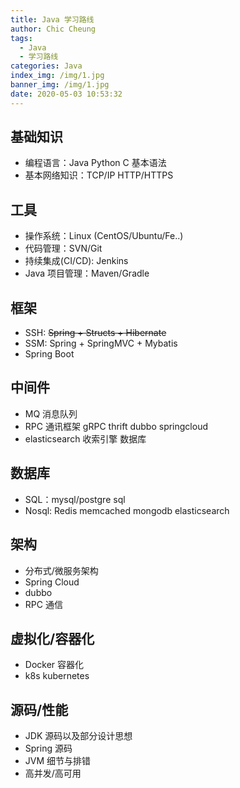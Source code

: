 ```yaml
---
title: Java 学习路线
author: Chic Cheung
tags:
  - Java
  - 学习路线
categories: Java
index_img: /img/1.jpg
banner_img: /img/1.jpg
date: 2020-05-03 10:53:32
---
```


## 基础知识
- 编程语言：Java Python C 基本语法
- 基本网络知识：TCP/IP HTTP/HTTPS



## 工具

- 操作系统：Linux (CentOS/Ubuntu/Fe..)
- 代码管理：SVN/Git
- 持续集成(CI/CD): Jenkins
- Java 项目管理：Maven/Gradle



## 框架

- SSH: ~~Spring + Structs + Hibernate~~
- SSM: Spring + SpringMVC + Mybatis
- Spring Boot



## 中间件

- MQ 消息队列
- RPC 通讯框架 gRPC thrift dubbo springcloud
- elasticsearch 收索引擎 数据库



## 数据库

- SQL：mysql/postgre sql
- Nosql: Redis memcached mongodb elasticsearch



## 架构

- 分布式/微服务架构
- Spring Cloud
- dubbo
- RPC 通信



## 虚拟化/容器化

- Docker 容器化
- k8s kubernetes



## 源码/性能

- JDK 源码以及部分设计思想
- Spring 源码
- JVM 细节与排错
- 高并发/高可用

